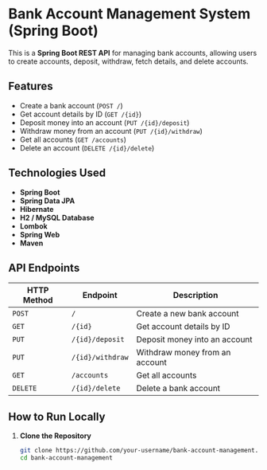 # Bank Account Management System (Spring Boot)

This is a **Spring Boot REST API** for managing bank accounts, allowing users to create accounts, deposit, withdraw, fetch details, and delete accounts.

## Features  
- Create a bank account (`POST /`)
- Get account details by ID (`GET /{id}`)
- Deposit money into an account (`PUT /{id}/deposit`)
- Withdraw money from an account (`PUT /{id}/withdraw`)
- Get all accounts (`GET /accounts`)
- Delete an account (`DELETE /{id}/delete`)

## Technologies Used  
- **Spring Boot**
- **Spring Data JPA**
- **Hibernate**
- **H2 / MySQL Database**
- **Lombok**
- **Spring Web**
- **Maven**

## API Endpoints  

| HTTP Method | Endpoint            | Description                        |
|------------|---------------------|------------------------------------|
| `POST`    | `/`                 | Create a new bank account         |
| `GET`     | `/{id}`             | Get account details by ID         |
| `PUT`     | `/{id}/deposit`     | Deposit money into an account     |
| `PUT`     | `/{id}/withdraw`    | Withdraw money from an account    |
| `GET`     | `/accounts`         | Get all accounts                  |
| `DELETE`  | `/{id}/delete`      | Delete a bank account             |

## How to Run Locally  

1. **Clone the Repository**  
   ```sh
   git clone https://github.com/your-username/bank-account-management.git
   cd bank-account-management
